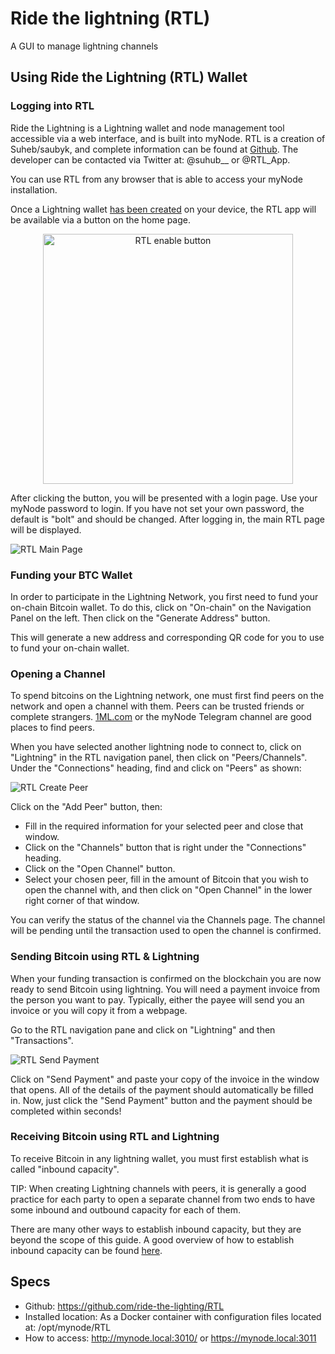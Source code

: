 # Ride the lightning (RTL)

A GUI to manage lightning channels

## Using Ride the Lightning (RTL) Wallet

### Logging into RTL

Ride the Lightning is a Lightning wallet and node management tool accessible via a web interface, and is built into myNode.
RTL is a creation of Suheb/saubyk, and complete information can be found at [Github](https://github.com/ride-the-lightning/RTL).
The developer can be contacted via Twitter at: @suhub__ or @RTL_App.

You can use RTL from any browser that is able to access your myNode installation.

Once a Lightning wallet [has been created](https://mynodebtc.com/guide/create_lightning_wallet) on your device, the RTL app will be available via a button on the home page.

<center>
  <figure>
    <img src="/images/lightning/RTL/RTL_enable_button_comp.png" alt="RTL enable button" style="width: 400px">
  </figure>
</center>

After clicking the button, you will be presented with a login page. Use your myNode password to login. If you have not set your own password, the default is "bolt" and should be changed. After logging in, the main RTL page will be displayed.

![RTL Main Page](/images/lightning/RTL/RTL_main_page_comp.png "RTL Main Page")

### Funding your BTC Wallet

In order to participate in the Lightning Network, you first need to fund your on-chain Bitcoin wallet. To do this, click on "On-chain" on the Navigation Panel on the left. Then click on the "Generate Address" button.

This will generate a new address and corresponding QR code for you to use to fund your on-chain wallet.

### Opening a Channel

To spend bitcoins on the Lightning network, one must first find peers on the network and open a channel with them. Peers can be trusted friends or complete strangers. [1ML.com](https://1ml.com/node?order=channelcount&active=true) or the myNode Telegram channel are good places to find peers.

When you have selected another lightning node to connect to, click on "Lightning" in the RTL navigation panel, then click on "Peers/Channels". Under the "Connections" heading, find and click on "Peers" as shown:

![RTL Create Peer](/images/lightning/RTL/RTL_create_peer_comp.png "RTL Create Peer")

Click on the "Add Peer" button, then:

- Fill in the required information for your selected peer and close that window.
- Click on the "Channels" button that is right under the "Connections" heading.
- Click on the "Open Channel" button.
- Select your chosen peer, fill in the amount of Bitcoin that you wish to open the channel with, and then click on "Open Channel"
in the lower right corner of that window.

You can verify the status of the channel via the Channels page. The channel will be pending until the transaction used to open the channel is confirmed.


### Sending Bitcoin using RTL & Lightning

When your funding transaction is confirmed on the blockchain you are now ready to send Bitcoin using lightning.
You will need a payment invoice from the person you want to pay. Typically, either the payee will send you an invoice or you will copy it from a webpage.

Go to the RTL navigation pane and click on "Lightning" and then "Transactions".

![RTL Send Payment](/images/lightning/RTL/RTL_payments_comp.png "RTL Send Payment")

Click on "Send Payment" and paste your copy of the invoice in the window that opens.
All of the details of the payment should automatically be filled in. 
Now, just click the "Send Payment" button and the payment should be completed within seconds!

### Receiving Bitcoin using RTL and Lightning

To receive Bitcoin in any lightning wallet, you must first establish what is called "inbound capacity".

TIP: When creating Lightning channels with peers, it is generally a good practice for each party to open a separate channel from two ends to have some inbound and outbound capacity for each of them.

There are many other ways to establish inbound capacity, but they are beyond the scope of this guide.
A good overview of how to establish inbound capacity can be found [here](https://gist.github.com/bretton/53bc511b6fdafef31951199dd25bbf88).

## Specs

- Github: https://github.com/ride-the-lighting/RTL
- Installed location: As a Docker container with configuration files located at: /opt/mynode/RTL
- How to access: http://mynode.local:3010/ or https://mynode.local:3011
